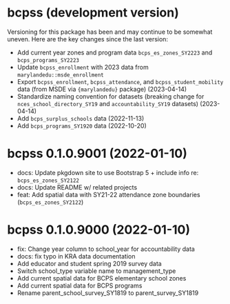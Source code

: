 # bcpss (development version)

Versioning for this package has been and may continue to be somewhat uneven. Here are the key changes since the last version:

- Add current year zones and program data `bcps_es_zones_SY2223` and `bcps_programs_SY2223`
- Update `bcpss_enrollment` with 2023 data from `marylandedu::msde_enrollment`
- Export `bcpss_enrollment`, `bcpss_attendance`, and `bcpss_student_mobility` data (from MSDE via `{marylandedu}` package) (2023-04-14)
- Standardize naming convention for datasets (breaking change for `nces_school_directory_SY19` and `accountability_SY19` datasets) (2023-04-14)
- Add `bcps_surplus_schools` data (2022-11-13)
- Add `bcps_programs_SY1920` data (2022-10-20)

# bcpss 0.1.0.9001 (2022-01-10)

- docs: Update pkgdown site to use Bootstrap 5 + include info re: `bcps_es_zones_SY2122`
- docs: Update README w/ related projects
- feat: Add spatial data with SY21-22 attendance zone boundaries (`bcps_es_zones_SY2122`)

# bcpss 0.1.0.9000 (2022-01-10)

- fix: Change year column to school_year for accountability data
- docs: fix typo in KRA data documentation
- Add educator and student spring 2019 survey data
- Switch school_type variable name to management_type
- Add current spatial data for BCPS elementary school zones
- Add current spatial data for BCPS programs
- Rename parent_school_survey_SY1819 to parent_survey_SY1819


